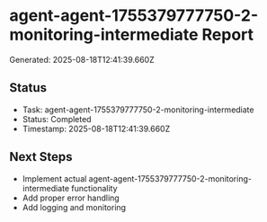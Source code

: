# agent-agent-1755379777750-2-monitoring-intermediate Report

Generated: 2025-08-18T12:41:39.660Z

## Status
- Task: agent-agent-1755379777750-2-monitoring-intermediate
- Status: Completed
- Timestamp: 2025-08-18T12:41:39.660Z

## Next Steps
- Implement actual agent-agent-1755379777750-2-monitoring-intermediate functionality
- Add proper error handling
- Add logging and monitoring
